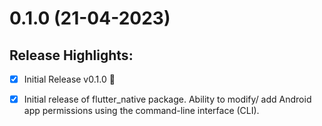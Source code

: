 # 0.1.0 (21-04-2023)
## Release Highlights:

- [x] Initial Release v0.1.0 🎉
- [x] Initial release of flutter_native package.
Ability to modify/ add Android app permissions using the command-line interface (CLI).

